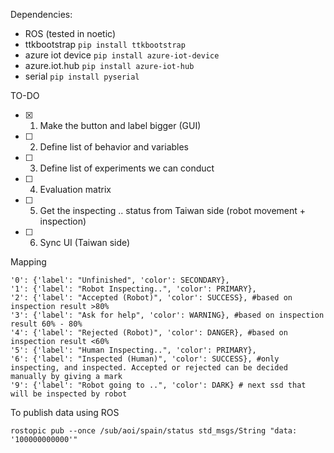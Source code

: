 Dependencies:
- ROS (tested in noetic)
- ttkbootstrap
`pip install ttkbootstrap`
- azure iot device
`pip install azure-iot-device`
- azure.iot.hub
`pip install azure-iot-hub`
- serial
`pip install pyserial`

TO-DO
- [x] 1. Make the button and label bigger (GUI) 
- [ ] 2. Define list of behavior and variables
- [ ] 3. Define list of experiments we can conduct
- [ ] 4. Evaluation matrix
- [ ] 5. Get the inspecting .. status from Taiwan side (robot movement + inspection)
- [ ] 6. Sync UI (Taiwan side)

Mapping
```
'0': {'label': "Unfinished", 'color': SECONDARY},
'1': {'label': "Robot Inspecting..", 'color': PRIMARY},
'2': {'label': "Accepted (Robot)", 'color': SUCCESS}, #based on inspection result >80%
'3': {'label': "Ask for help", 'color': WARNING}, #based on inspection result 60% - 80%
'4': {'label': "Rejected (Robot)", 'color': DANGER}, #based on inspection result <60%
'5': {'label': "Human Inspecting..", 'color': PRIMARY},
'6': {'label': "Inspected (Human)", 'color': SUCCESS}, #only inspecting, and inspected. Accepted or rejected can be decided manually by giving a mark
'9': {'label': "Robot going to ..", 'color': DARK} # next ssd that will be inspected by robot
```
To publish data using ROS
```
rostopic pub --once /sub/aoi/spain/status std_msgs/String "data: '100000000000'"
```




